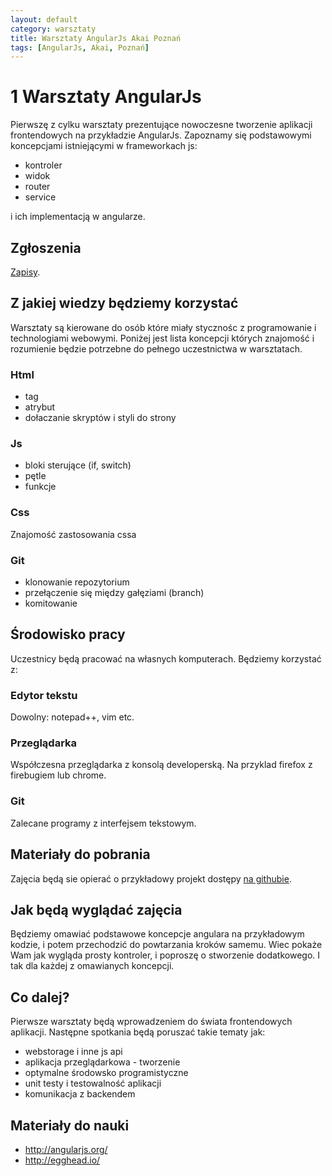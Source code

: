 ```yaml
---
layout: default
category: warsztaty
title: Warsztaty AngularJs Akai Poznań
tags: [AngularJs, Akai, Poznań]
---
```

# 1 Warsztaty AngularJs
Pierwszę z cylku warsztaty prezentujące nowoczesne tworzenie aplikacji frontendowych na przykładzie AngularJs. Zapoznamy się podstawowymi koncepcjami istniejącymi w frameworkach js:

* kontroler
* widok
* router
* service

i ich implementacją w angularze.

## Zgłoszenia
[Zapisy](http://bit.ly/warsztaty-angularjs).

## Z jakiej wiedzy będziemy korzystać
Warsztaty są kierowane do osób które miały stycznośc z programowanie i technologiami webowymi. Poniżej jest lista koncepcji których znajomość i rozumienie będzie potrzebne do pełnego uczestnictwa w warsztatach.

### Html
* tag
* atrybut
* dołaczanie skryptów i styli do strony

### Js
* bloki sterujące (if, switch)
* pętle
* funkcje

### Css 
Znajomość zastosowania cssa

### Git
* klonowanie repozytorium
* przełączenie się między gałęziami (branch)
* komitowanie

## Środowisko pracy
Uczestnicy będą pracować na własnych komputerach. Będziemy korzystać z:

### Edytor tekstu
Dowolny: notepad++, vim etc.

### Przeglądarka
Współczesna przeglądarka z konsolą developerską. Na przyklad firefox z firebugiem lub chrome.

### Git
Zalecane programy z interfejsem tekstowym. 

## Materiały do pobrania
Zajęcia będą sie opierać o przykładowy projekt dostępy [na githubie](https://github.com/marcin-wosinek/angular-workshop).

## Jak będą wyglądać zajęcia
Będziemy omawiać podstawowe koncepcje angulara na przykładowym kodzie, i potem przechodzić do powtarzania kroków samemu. Wiec pokaże Wam jak wygląda prosty kontroler, i poproszę o stworzenie dodatkowego. I tak dla każdej z omawianych koncepcji.

## Co dalej?

Pierwsze warsztaty będą wprowadzeniem do świata frontendowych aplikacji. Następne spotkania będą poruszać takie tematy jak:

* webstorage i inne js api
* aplikacja przeglądarkowa - tworzenie
* optymalne środowsko programistyczne
* unit testy i testowalność aplikacji
* komunikacja z backendem

## Materiały do nauki
* http://angularjs.org/
* http://egghead.io/
